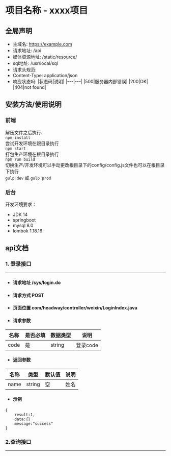 # 项目名称 - xxxx项目
## 全局声明
- 主域名: https://example.com
- 请求地址: /api
- 媒体资源地址: /static/resource/
- sql地址:  /usr/local/sql
- 请求头规范:   
- Content-Type: application/json
- 响应状态吗:
|状态码|说明|
|---|---|
|500|服务器内部错误|
|200|OK|
|404|not found|
## 安装方法/使用说明
### 前端   
解压文件之后执行.  
`npm install`  
尝试开发环境在跟目录执行  
`npm start`  
打包生产环境在根目录执行  
`npm run build`  
切换生产/开发环境可以手动更改根目录下的config/config.js文件也可以在根目录下执行  
`gulp dev` 或 `gulp prod`  
### 后台  
开发环境要求：     
   - JDK 14
   - springboot
   - mysql 8.0
   - lombok 1.18.16
## api文档
### 1. 登录接口
---
- ####  请求地址 /sys/login.do
- #### 请求方式 POST
- ####  页面位置 com/headway/controller/weixin/LoginIndex.java
- ####  请求参数
|名称|是否必填|数据类型|说明|
|---|---|---|---|
|code|是|string|登录code|
- #### 返回参数
|名称|类型|默认值|说明|
|---|---|---|---|
|name|string|空|姓名|
- #### 示例
 ``` 
 {
     result:1,
     data:{}
     message:"success"
 }
 ```
### 2.查询接口
---